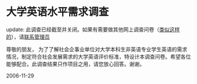 # 大学英语水平需求调查

update: 此调查已经截至并关闭。如果有需要做其他网上调查问卷（[类似这样的](http://pengyou.rijiben.org/node/1656)），请[联系管理员](http://pengyou.rijiben.org/contact)

尊敬的朋友，
为了了解社会企事业单位对大学本科生非英语专业学生英语的需求情况，制定符合社会发展需求的大学英语评价标准，特设计本调查问卷。希望各位能够配合。此调查结果只作项目之用，请您放心回答。谢谢。

2006-11-29
